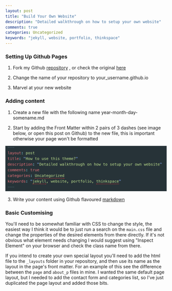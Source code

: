 ```yaml
---
layout: post
title: "Build Your Own Website"
description: "Detailed walkthrough on how to setup your own website"
comments: true
categories: Uncategorized
keywords: "jekyll, website, portfolio, thinkspace"
---
```


### Setting Up Github Pages

1. Fork my Github [repository](https://github.com/Joe-a-d/joe-a-d.github.io) , or check the original [here](https://github.com/heiswayi/thinkspace)

2. Change the name of your repository to your_username.github.io

3. Marvel at your new website

### Adding content

1. Create a new file with the following name year-month-day-somename.md

2. Start by adding the Front Matter within 2 pairs of 3 dashes (see image below, or open this post on Github) to the new file, this is important otherwise your page won't be formatted

![Front Matter](https://github.com/Joe-a-d/joe-a-d.github.io/blob/master/assets/images/frontmatter.png?raw=true)

3. Write your content using Github flavoured [markdown](https://help.github.com/articles/basic-writing-and-formatting-syntax/)

### Basic Customising

You'll need to be somewhat familiar with CSS to change the style, the easiest way I think it would be to just run a search on the `main.css` file and change the properties of the desired elements from there directly. If it's not obvious what element needs changing I would suggest using "Inspect Element" on your browser and check the class name from there.

If you intend to create your own special layout you'll need to add the html file to the `_layouts` folder in your repository, and then use its name as the layout in the page's front matter. For an example of this see the difference between the `page` and `about_p` files in mine. I wanted the same default page layout, but I needed to add the contact form and categories list, so I've just duplicated the page layout and added those bits.
